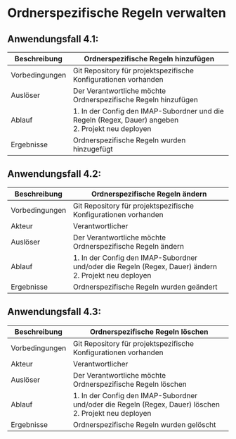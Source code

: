 # Ordnerspezifische Regeln verwalten

## Anwendungsfall 4.1:

| Beschreibung | Ordnerspezifische Regeln hinzufügen |
| ------------- | --- |
| Vorbedingungen | Git Repository für projektspezifische Konfigurationen vorhanden |
| Auslöser | Der Verantwortliche möchte Ordnerspezifische Regeln hinzufügen |
| Ablauf | 1. In der Config den IMAP-Subordner und die Regeln (Regex, Dauer) angeben <br/> 2. Projekt neu deployen |
| Ergebnisse | Ordnerspezifische Regeln wurden hinzugefügt |

## Anwendungsfall 4.2:

| Beschreibung | Ordnerspezifische Regeln ändern |
| ------------- | --- |
| Vorbedingungen | Git Repository für projektspezifische Konfigurationen vorhanden |
| Akteur | Verantwortlicher |
| Auslöser | Der Verantwortliche möchte Ordnerspezifische Regeln ändern |
| Ablauf | 1. In der Config den IMAP-Subordner und/oder die Regeln (Regex, Dauer) ändern <br/> 2. Projekt neu deployen |
| Ergebnisse | Ordnerspezifische Regeln wurden geändert |

## Anwendungsfall 4.3:

| Beschreibung | Ordnerspezifische Regeln löschen |
| ------------- | --- |
| Vorbedingungen | Git Repository für projektspezifische Konfigurationen vorhanden |
| Akteur | Verantwortlicher |
| Auslöser | Der Verantwortliche möchte Ordnerspezifische Regeln löschen |
| Ablauf | 1. In der Config den IMAP-Subordner und/oder die Regeln (Regex, Dauer) löschen <br/> 2. Projekt neu deployen |
| Ergebnisse | Ordnerspezifische Regeln wurden gelöscht |
